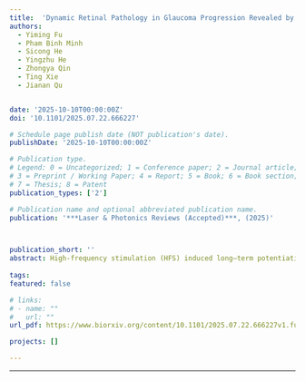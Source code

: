 ```yaml
---
title:  'Dynamic Retinal Pathology in Glaucoma Progression Revealed by High-Resolution Functional Imaging in Vivo'
authors:
  - Yiming Fu
  - Pham Binh Minh
  - Sicong He
  - Yingzhu He
  - Zhongya Qin
  - Ting Xie
  - Jianan Qu


date: '2025-10-10T00:00:00Z'
doi: '10.1101/2025.07.22.666227'

# Schedule page publish date (NOT publication's date).
publishDate: '2025-10-10T00:00:00Z'

# Publication type.
# Legend: 0 = Uncategorized; 1 = Conference paper; 2 = Journal article;
# 3 = Preprint / Working Paper; 4 = Report; 5 = Book; 6 = Book section;
# 7 = Thesis; 8 = Patent
publication_types: ['2']

# Publication name and optional abbreviated publication name.
publication: '***Laser & Photonics Reviews (Accepted)***, (2025)'



publication_short: ''
abstract: High-frequency stimulation (HFS) induced long–term potentiation (LTP) is generally regarded as a homosynaptic Hebbian-type LTP, where synaptic changes are thought to occur at the synapses that project from the stimulation site and terminate onto the neurons at the recording site. In this study, we first investigated HFS-induced LTP on urethane-anesthetized rats and found that cortical HFS enhances neural responses at the recording site through the strengthening of local connectivity with nearby neurons at the stimulation site rather than through synaptic strengthening at the recording site. This enhanced local connectivity at the stimulation site leads to increased output propagation, resulting in signal potentiation at the recording site. Additionally, we discovered that HFS can also nonspecifically strengthen distant afferent synapses at the HFS site, thereby expanding its impact beyond local neural connections. This form of plasticity exhibits a neo-Hebbian characteristic as it exclusively manifests in the presence of cholecystokinin release, induced by HFS. The cortical HFS-induced local LTP was further supported by a behavioral task, providing additional evidence. Our results unveil a previously overlooked mechanism underlying cortical plasticity, synaptic plasticity is more likely to occur around the soma site of strongly activated cortical neurons rather than solely at their projection terminals.
  
tags:
featured: false

# links:
# - name: ""
#   url: ""
url_pdf: https://www.biorxiv.org/content/10.1101/2025.07.22.666227v1.full.pdf

projects: []

---
```




---




